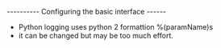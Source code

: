 ---------- Configuring the basic interface ------
- Python logging uses python 2 formattion %(paramName)s
- it can be changed but may be too much effort.
